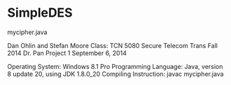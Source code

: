 # SimpleDES
mycipher.java


Dan Ohlin and Stefan Moore
Class: TCN 5080 Secure Telecom Trans
Fall 2014
Dr. Pan
Project 1
September 6, 2014




Operating System: Windows 8.1 Pro
Programming Language: Java, version 8 update 20, using JDK 1.8.0_20
Compiling Instruction: javac mycipher.java

